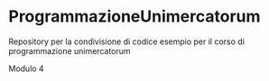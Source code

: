 # ProgrammazioneUnimercatorum
Repository per la condivisione di codice esempio per il corso di programmazione unimercatorum

Modulo 4